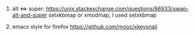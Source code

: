 1. alt <=> super: 
https://unix.stackexchange.com/questions/86933/swap-alt-and-super
setxkbmap or xmodmap, I used setxkbmap

2. emacs style for firefox
https://github.com/mooz/xkeysnail
